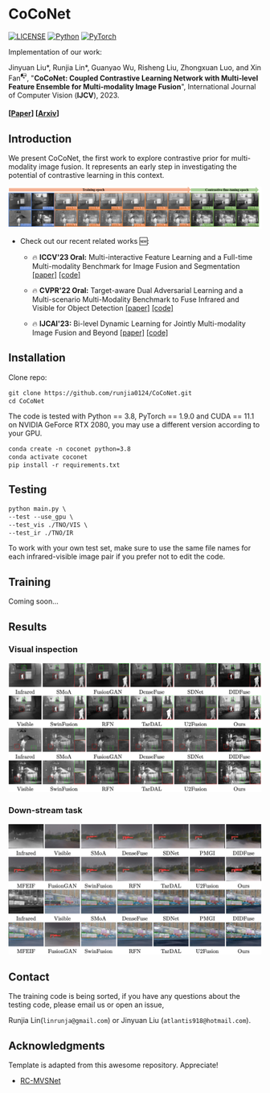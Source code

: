 

  <h1 align="left">CoCoNet</h1>

[![LICENSE](https://img.shields.io/badge/license-MIT-green)](https://github.com/wdhudiekou/IRFS/blob/main/LICENSE)
[![Python](https://img.shields.io/badge/python-3.8-blue.svg)](https://www.python.org/)
[![PyTorch](https://img.shields.io/badge/pytorch-1.9.0-%237732a8)](https://pytorch.org/)

Implementation of our work:

Jinyuan Liu\*, Runjia Lin\*, Guanyao Wu, Risheng Liu, Zhongxuan Luo, and Xin Fan<sup>📭</sup>, "**CoCoNet: Coupled Contrastive Learning Network with Multi-level Feature Ensemble for Multi-modality Image Fusion**", International Journal of Computer Vision (**IJCV**), 2023.


#### [[Paper](https://arxiv.org/pdf/2211.10960.pdf)]    [[Arxiv](https://arxiv.org/pdf/2211.10960.pdf)]


## Introduction

We present CoCoNet, the first work to explore contrastive prior for multi-modality image fusion. It represents an early step in investigating the potential of contrastive learning in this context.

![](demo/pipeline.png)


- Check out our recent related works 🆕:
  - 🔥 **ICCV'23 Oral:** Multi-interactive Feature Learning and a Full-time Multi-modality Benchmark for Image Fusion and Segmentation [[paper]](https://arxiv.org/pdf/2308.02097.pdf) [[code]](https://github.com/JinyuanLiu-CV/SegMiF)
     
  - 🔥 **CVPR'22 Oral:** Target-aware Dual Adversarial Learning and a Multi-scenario Multi-Modality
Benchmark to Fuse Infrared and Visible for Object Detection [[paper]](https://openaccess.thecvf.com/content/CVPR2022/papers/Liu_Target-Aware_Dual_Adversarial_Learning_and_a_Multi-Scenario_Multi-Modality_Benchmark_To_CVPR_2022_paper.pdf) [[code]](https://github.com/JinyuanLiu-CV/TarDAL)
  - 🔥 **IJCAI'23:** Bi-level Dynamic Learning for Jointly Multi-modality Image Fusion and Beyond [[paper]](https://arxiv.org/pdf/2305.06720.pdf) [[code]](https://github.com/LiuZhu-CV/BDLFusion)



## Installation

Clone repo:
```
git clone https://github.com/runjia0124/CoCoNet.git
cd CoCoNet
```

The code is tested with Python == 3.8, PyTorch == 1.9.0 and CUDA == 11.1 on NVIDIA GeForce RTX 2080, you may use a different version according to your GPU. 
```
conda create -n coconet python=3.8
conda activate coconet
pip install -r requirements.txt
```

## Testing
```
python main.py \
--test --use_gpu \    
--test_vis ./TNO/VIS \
--test_ir ./TNO/IR 
```
To work with your own test set, make sure to use the same file names for each infrared-visible image pair if you prefer not to edit the code. 

## Training
Coming soon...

## Results
### Visual inspection
![](demo/visual.png)
### Down-stream task
![](demo/visual_2.png)



## Contact
The training code is being sorted, if you have any questions about the testing code, please email us or open an issue, 

Runjia Lin(`linrunja@gmail.com`) or Jinyuan Liu (`atlantis918@hotmail.com`).

## Acknowledgments

Template is adapted from this awesome repository. Appreciate!

* [RC-MVSNet](https://github.com/Boese0601/RC-MVSNet)

